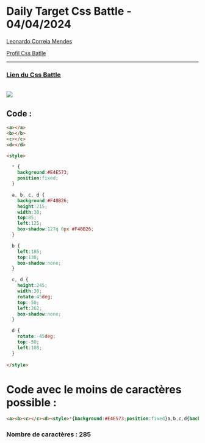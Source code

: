 # Daily Target Css Battle - 04/04/2024

[Leonardo Correia Mendes](https://github.com/leonardo-correiamendes)

[Profil Css Batlle](https://cssbattle.dev/player/PxahljaEJJesW2q41DyRFOpJIt73)

<hr>

### [Lien du Css Battle](https://cssbattle.dev/play/RHeJitBflTmhRpsZyWlA)
<br>

<img src="https://firebasestorage.googleapis.com/v0/b/cssbattleapp.appspot.com/o/user%2Fummd3POvEDfFyeFvVdOMG3OOrwE2%2Ftargets%2Ftarget_C2mqVaQ.png?alt=media">

<br>

## Code : 
```html
<a></a>
<b></b>
<c></c>
<d></d>

<style>

  * {
    background:#E4E573;
    position:fixed;
  }

  a, b, c, d {
    background:#F48B26;
    height:215;
    width:30;
    top:85;
    left:125;
    box-shadow:127q 0px #F48B26;
  }

  b {
    left:185;
    top:130;
    box-shadow:none;
  }  

  c, d {
    height:245;
    width:30;
    rotate:45deg;
    top:-50;
    left:262;
    box-shadow:none;
  }

  d {
    rotate:-45deg;
    top:-50;
    left:108;
  }
  
</style>
```

# Code avec le moins de caractères possible : 

```html
<a><b><c></c><d><style>*{background:#E4E573;position:fixed}a,b,c,d{background:#F48B26;height:215;width:30;top:85;left:125;box-shadow:127q 0 #F48B26}b{left:185;top:130;box-shadow:none}c,d{height:245;width:30;rotate:45deg;top:-50;left:262;box-shadow:none}d{rotate:-45deg;top:-50;left:108
```

### Nombre de caractères : 285


  